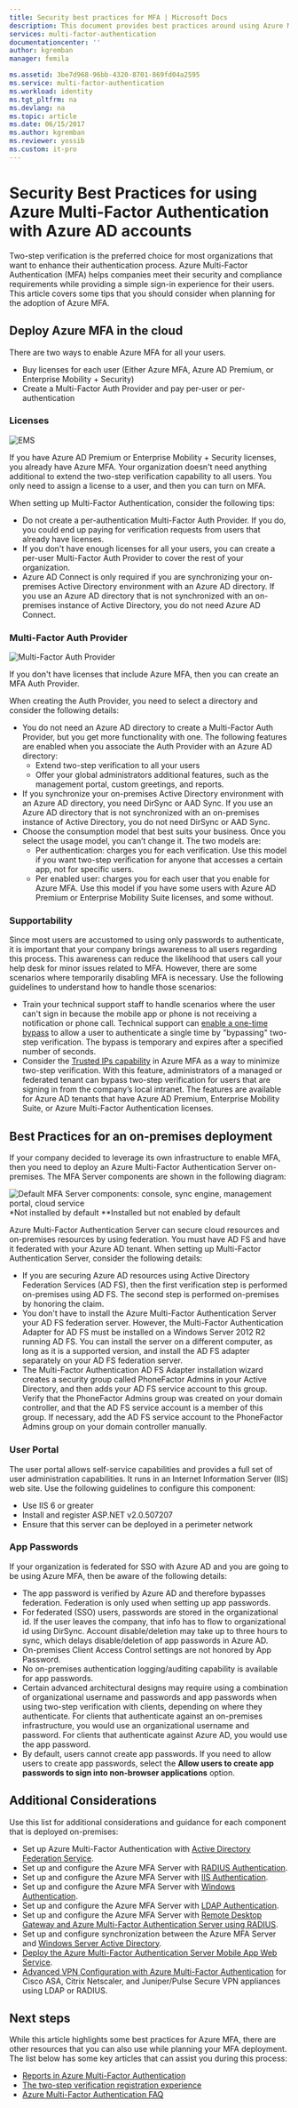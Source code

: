 ```yaml
---
title: Security best practices for MFA | Microsoft Docs
description: This document provides best practices around using Azure MFA with Azure accounts
services: multi-factor-authentication
documentationcenter: ''
author: kgremban
manager: femila

ms.assetid: 3be7d968-96bb-4320-8701-869fd04a2595
ms.service: multi-factor-authentication
ms.workload: identity
ms.tgt_pltfrm: na
ms.devlang: na
ms.topic: article
ms.date: 06/15/2017
ms.author: kgremban
ms.reviewer: yossib
ms.custom: it-pro
---
```


# Security Best Practices for using Azure Multi-Factor Authentication with Azure AD accounts

Two-step verification is the preferred choice for most organizations that want to enhance their authentication process. Azure Multi-Factor Authentication (MFA) helps companies meet their security and compliance requirements while providing a simple sign-in experience for their users. This article covers some tips that you should consider when planning for the adoption of Azure MFA.

## Deploy Azure MFA in the cloud

There are two ways to enable Azure MFA for all your users.

* Buy licenses for each user (Either Azure MFA, Azure AD Premium, or Enterprise Mobility + Security)
* Create a Multi-Factor Auth Provider and pay per-user or per-authentication

### Licenses
![EMS](./media/multi-factor-authentication-security-best-practices/ems.png)

If you have Azure AD Premium or Enterprise Mobility + Security licenses, you already have Azure MFA. Your organization doesn't need anything additional to extend the two-step verification capability to all users. You only need to assign a license to a user, and then you can turn on MFA.

When setting up Multi-Factor Authentication, consider the following tips:

* Do not create a per-authentication Multi-Factor Auth Provider. If you do, you could end up paying for verification requests from users that already have licenses.
* If you don't have enough licenses for all your users, you can create a per-user Multi-Factor Auth Provider to cover the rest of your organization. 
* Azure AD Connect is only required if you are synchronizing your on-premises Active Directory environment with an Azure AD directory. If you use an Azure AD directory that is not synchronized with an on-premises instance of Active Directory, you do not need Azure AD Connect.

### Multi-Factor Auth Provider
![Multi-Factor Auth Provider](./media/multi-factor-authentication-security-best-practices/authprovider.png)

If you don't have licenses that include Azure MFA, then you can create an MFA Auth Provider. 

When creating the Auth Provider, you need to select a directory and consider the following details:

* You do not need an Azure AD directory to create a Multi-Factor Auth Provider, but you get more functionality with one. The following features are enabled when you associate the Auth Provider with an Azure AD directory:  
  * Extend two-step verification to all your users  
  * Offer your global administrators additional features, such as the management portal, custom greetings, and reports.
* If you synchronize your on-premises Active Directory environment with an Azure AD directory, you need DirSync or AAD Sync. If you use an Azure AD directory that is not synchronized with an on-premises instance of Active Directory, you do not need DirSync or AAD Sync.
* Choose the consumption model that best suits your business. Once you select the usage model, you can’t change it. The two models are:
  * Per authentication: charges you for each verification. Use this model if you want two-step verification for anyone that accesses a certain app, not for specific users.
  * Per enabled user: charges you for each user that you enable for Azure MFA. Use this model if you have some users with Azure AD Premium or Enterprise Mobility Suite licenses, and some without.

### Supportability
Since most users are accustomed to using only passwords to authenticate, it is important that your company brings awareness to all users regarding this process. This awareness can reduce the likelihood that users call your help desk for minor issues related to MFA. However, there are some scenarios where temporarily disabling MFA is necessary. Use the following guidelines to understand how to handle those scenarios:

* Train your technical support staff to handle scenarios where the user can't sign in because the mobile app or phone is not receiving a notification or phone call. Technical support can [enable a one-time bypass](multi-factor-authentication-whats-next.md#one-time-bypass) to allow a user to authenticate a single time by "bypassing" two-step verification. The bypass is temporary and expires after a specified number of seconds.
* Consider the [Trusted IPs capability](multi-factor-authentication-whats-next.md#trusted-ips) in Azure MFA as a way to minimize two-step verification. With this feature, administrators of a managed or federated tenant can bypass two-step verification for users that are signing in from the company’s local intranet. The features are available for Azure AD tenants that have Azure AD Premium, Enterprise Mobility Suite, or Azure Multi-Factor Authentication licenses.

## Best Practices for an on-premises deployment
If your company decided to leverage its own infrastructure to enable MFA, then you need to deploy an Azure Multi-Factor Authentication Server on-premises. The MFA Server components are shown in the following diagram:

![Default MFA Server components: console, sync engine, management portal, cloud service](./media/multi-factor-authentication-security-best-practices/server.png)
\*Not installed by default \**Installed but not enabled by default

Azure Multi-Factor Authentication Server can secure cloud resources and on-premises resources by using federation. You must have AD FS and have it federated with your Azure AD tenant.
When setting up Multi-Factor Authentication Server, consider the following details:

* If you are securing Azure AD resources using Active Directory Federation Services (AD FS), then the first verification step is performed on-premises using AD FS. The second step is performed on-premises by honoring the claim.
* You don't have to install the Azure Multi-Factor Authentication Server your AD FS federation server. However, the Multi-Factor Authentication Adapter for AD FS must be installed on a Windows Server 2012 R2 running AD FS. You can install the server on a different computer, as long as it is a supported version, and install the AD FS adapter separately on your AD FS federation server. 
* The Multi-Factor Authentication AD FS Adapter installation wizard creates a security group called PhoneFactor Admins in your Active Directory, and then adds your AD FS service account to this group. Verify that the PhoneFactor Admins group was created on your domain controller, and that the AD FS service account is a member of this group. If necessary, add the AD FS service account to the PhoneFactor Admins group on your domain controller manually.

### User Portal
The user portal allows self-service capabilities and provides a full set of user administration capabilities. It runs in an Internet Information Server (IIS) web site. Use the following guidelines to configure this component:

* Use IIS 6 or greater
* Install and register ASP.NET v2.0.507207
* Ensure that this server can be deployed in a perimeter network

### App Passwords
If your organization is federated for SSO with Azure AD and you are going to be using Azure MFA, then be aware of the following details:

* The app password is verified by Azure AD and therefore bypasses federation. Federation is only used when setting up app passwords.
* For federated (SSO) users, passwords are stored in the organizational id. If the user leaves the company, that info has to flow to organizational id using DirSync. Account disable/deletion may take up to three hours to sync, which delays disable/deletion of app passwords in Azure AD.
* On-premises Client Access Control settings are not honored by App Password.
* No on-premises authentication logging/auditing capability is available for app passwords.
* Certain advanced architectural designs may require using a combination of organizational username and passwords and app passwords when using two-step verification with clients, depending on where they authenticate. For clients that authenticate against an on-premises infrastructure, you would use an organizational username and password. For clients that authenticate against Azure AD, you would use the app password.
* By default, users cannot create app passwords. If you need to allow users to create app passwords, select the **Allow users to create app passwords to sign into non-browser applications** option.

## Additional Considerations
Use this list for additional considerations and guidance for each component that is deployed on-premises:

- Set up Azure Multi-Factor Authentication with [Active Directory Federation Service](multi-factor-authentication-get-started-adfs.md).
- Set up and configure the Azure MFA Server with [RADIUS Authentication](multi-factor-authentication-get-started-server-radius.md).
- Set up and configure the Azure MFA Server with [IIS Authentication](multi-factor-authentication-get-started-server-iis.md).
- Set up and configure the Azure MFA Server with [Windows Authentication](multi-factor-authentication-get-started-server-windows.md).
- Set up and configure the Azure MFA Server with [LDAP Authentication](multi-factor-authentication-get-started-server-ldap.md).
- Set up and configure the Azure MFA Server with [Remote Desktop Gateway and Azure Multi-Factor Authentication Server using RADIUS](multi-factor-authentication-get-started-server-rdg.md).
- Set up and configure synchronization between the Azure MFA Server and [Windows Server Active Directory](multi-factor-authentication-get-started-server-dirint.md).
- [Deploy the Azure Multi-Factor Authentication Server Mobile App Web Service](multi-factor-authentication-get-started-server-webservice.md).
- [Advanced VPN Configuration with Azure Multi-Factor Authentication](multi-factor-authentication-advanced-vpn-configurations.md) for Cisco ASA, Citrix Netscaler, and Juniper/Pulse Secure VPN appliances using LDAP or RADIUS.

## Next steps
While this article highlights some best practices for Azure MFA, there are other resources that you can also use while planning your MFA deployment. The list below has some key articles that can assist you during this process:

* [Reports in Azure Multi-Factor Authentication](multi-factor-authentication-manage-reports.md)
* [The two-step verification registration experience](multi-factor-authentication-end-user-first-time.md)
* [Azure Multi-Factor Authentication FAQ](multi-factor-authentication-faq.md)

